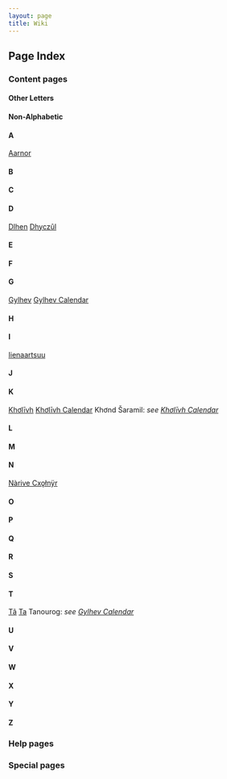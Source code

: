 ```yaml
---
layout: page
title: Wiki
---
```


## Page Index

### Content pages

#### Other Letters

#### Non-Alphabetic

#### A
[Aarnor](wiki/aarnor)

#### B

#### C

#### D
[Dlhen](wiki/dlhen)
[Dhyczûl](wiki/dhyczul)

#### E

#### F

#### G
[Gylhev](wiki/gylhev)
[Gylhev Calendar](wiki/gylhev_calendar)

#### H

#### I
[Iienaartsuu](/iienaartsuu)

#### J

#### K
[Khơlīvh](/kholivh)
[Khơlīvh Calendar](/kholivh_calendar)
Khơnd Šaramil: *see [Khơlīvh Calendar](/kholivh_calendar)*

#### L

#### M

#### N
[Nàrive Cxǫłnÿr](/narive_cxolnyr)

#### O

#### P

#### Q

#### R

#### S

#### T
[Tã](/tã)
[Ta](/ta)
Tanourog: *see [Gylhev Calendar](/gylhev_calendar)*

#### U

#### V

#### W

#### X

#### Y

#### Z

### Help pages

### Special pages
